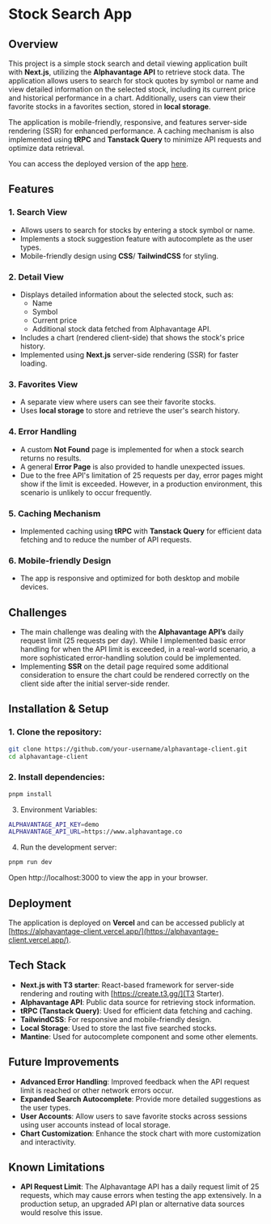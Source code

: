 # Stock Search App

## Overview

This project is a simple stock search and detail viewing application built with **Next.js**, utilizing the **Alphavantage API** to retrieve stock data. The application allows users to search for stock quotes by symbol or name and view detailed information on the selected stock, including its current price and historical performance in a chart. Additionally, users can view their favorite stocks in a favorites section, stored in **local storage**.

The application is mobile-friendly, responsive, and features server-side rendering (SSR) for enhanced performance. A caching mechanism is also implemented using **tRPC** and **Tanstack Query** to minimize API requests and optimize data retrieval.

You can access the deployed version of the app [here](https://alphavantage-client.vercel.app/).

## Features

### 1. **Search View**
   - Allows users to search for stocks by entering a stock symbol or name.
   - Implements a stock suggestion feature with autocomplete as the user types.
   - Mobile-friendly design using **CSS**/ **TailwindCSS** for styling.

### 2. **Detail View**
   - Displays detailed information about the selected stock, such as:
     - Name
     - Symbol
     - Current price
     - Additional stock data fetched from Alphavantage API.
   - Includes a chart (rendered client-side) that shows the stock's price history.
   - Implemented using **Next.js** server-side rendering (SSR) for faster loading.
   
### 3. **Favorites View**
   - A separate view where users can see their favorite stocks.
   - Uses **local storage** to store and retrieve the user's search history.

### 4. **Error Handling**
   - A custom **Not Found** page is implemented for when a stock search returns no results.
   - A general **Error Page** is also provided to handle unexpected issues.
   - Due to the free API's limitation of 25 requests per day, error pages might show if the limit is exceeded. However, in a production environment, this scenario is unlikely to occur frequently.

### 5. **Caching Mechanism**
   - Implemented caching using **tRPC** with **Tanstack Query** for efficient data fetching and to reduce the number of API requests.

### 6. **Mobile-friendly Design**
   - The app is responsive and optimized for both desktop and mobile devices.

## Challenges
- The main challenge was dealing with the **Alphavantage API’s** daily request limit (25 requests per day). While I implemented basic error handling for when the API limit is exceeded, in a real-world scenario, a more sophisticated error-handling solution could be implemented.
- Implementing **SSR** on the detail page required some additional consideration to ensure the chart could be rendered correctly on the client side after the initial server-side render.

## Installation & Setup

### 1. Clone the repository:
```bash
git clone https://github.com/your-username/alphavantage-client.git
cd alphavantage-client
```

### 2. Install dependencies:
```bash
pnpm install
```

3. Environment Variables:
```bash
ALPHAVANTAGE_API_KEY=demo
ALPHAVANTAGE_API_URL=https://www.alphavantage.co
```

4. Run the development server:
```bash
pnpm run dev
```

Open http://localhost:3000 to view the app in your browser.

## Deployment

The application is deployed on **Vercel** and can be accessed publicly at [https://alphavantage-client.vercel.app/](https://alphavantage-client.vercel.app/).

## Tech Stack

- **Next.js with T3 starter**: React-based framework for server-side rendering and routing with [https://create.t3.gg/](T3 Starter).
- **Alphavantage API**: Public data source for retrieving stock information.
- **tRPC (Tanstack Query)**: Used for efficient data fetching and caching.
- **TailwindCSS**: For responsive and mobile-friendly design.
- **Local Storage**: Used to store the last five searched stocks.
- **Mantine**: Used for autocomplete component and some other elements.

## Future Improvements

- **Advanced Error Handling**: Improved feedback when the API request limit is reached or other network errors occur.
- **Expanded Search Autocomplete**: Provide more detailed suggestions as the user types.
- **User Accounts**: Allow users to save favorite stocks across sessions using user accounts instead of local storage.
- **Chart Customization**: Enhance the stock chart with more customization and interactivity.

## Known Limitations

- **API Request Limit**: The Alphavantage API has a daily request limit of 25 requests, which may cause errors when testing the app extensively. In a production setup, an upgraded API plan or alternative data sources would resolve this issue.
